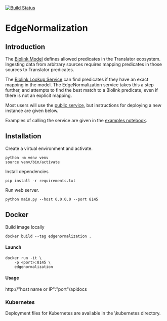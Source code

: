 [![Build Status](https://travis-ci.com/TranslatorIIPrototypes/EdgeNormalization.svg?branch=master)](https://travis-ci.com/TranslatorIIPrototypes/EdgeNormalization)

# EdgeNormalization

## Introduction

The [Biolink Model](https://biolink.github.io/biolink-model/) defines allowed predicates in the Translator ecosystem.  Ingesting data from arbitrary sources requires mapping predicates in those sources to Translator predicates.

The [Biolink Lookup Service](https://bl-lookup-sri.renci.org/apidocs/) can find predicates if they have an exact mapping in the model.  The EdgeNormalization service takes this a step further, and attempts to find the best match to a Biolink predicate, even if there is not an explicit mapping.

Most users will use the [public service](https://edgenormalization-sri.renci.org/apidocs/), but instructions for deploying a new instance are given below.

Examples of calling the service are given in the [examples notebook](documentation/EdgeNormalization.ipynb).

## Installation

Create a virtual environment and activate.
    
    python -m venv venv
    source venv/bin/activate

Install dependencies
    
    pip install -r requirements.txt
    
    
Run web server.

    python main.py --host 0.0.0.0 --port 8145 
    


## Docker 

Build image locally 
    
    docker build --tag edgenormalization .
    
#### Launch

    docker run -it \ 
        -p <port>:8145 \ 
        edgenormalization 

#### Usage

http://"host name or IP":"port"/apidocs
        
### Kubernetes 
Deployment files for Kubernetes are available in the \kubernetes directory.
        
